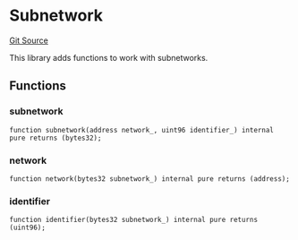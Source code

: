 # Subnetwork
[Git Source](https://github.com/symbioticfi/core/blob/454f363c3e06eeffbe2515756b914d72c84b8ae4/src/contracts/libraries/Subnetwork.sol)

This library adds functions to work with subnetworks.


## Functions
### subnetwork


```solidity
function subnetwork(address network_, uint96 identifier_) internal pure returns (bytes32);
```

### network


```solidity
function network(bytes32 subnetwork_) internal pure returns (address);
```

### identifier


```solidity
function identifier(bytes32 subnetwork_) internal pure returns (uint96);
```

